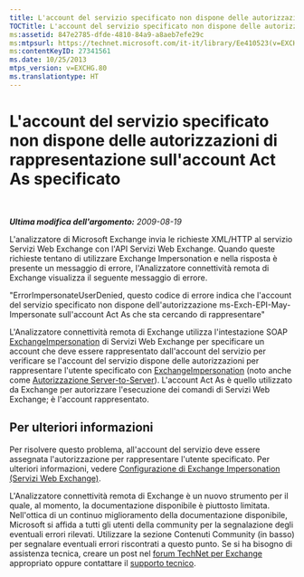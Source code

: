```yaml
---
title: L'account del servizio specificato non dispone delle autorizzazioni di rappresentazione sull'account Act As specificato
TOCTitle: L'account del servizio specificato non dispone delle autorizzazioni di rappresentazione sull'account Act As specificato
ms:assetid: 847e2785-dfde-4810-84a9-a8aeb7efe29c
ms:mtpsurl: https://technet.microsoft.com/it-it/library/Ee410523(v=EXCHG.80)
ms:contentKeyID: 27341561
ms.date: 10/25/2013
mtps_version: v=EXCHG.80
ms.translationtype: HT
---
```


# L'account del servizio specificato non dispone delle autorizzazioni di rappresentazione sull'account Act As specificato

 

***Ultima modifica dell'argomento:** 2009-08-19*

L'analizzatore di Microsoft Exchange invia le richieste XML/HTTP al servizio Servizi Web Exchange con l'API Servizi Web Exchange. Quando queste richieste tentano di utilizzare Exchange Impersonation e nella risposta è presente un messaggio di errore, l'Analizzatore connettività remota di Exchange visualizza il seguente messaggio di errore.

"ErrorImpersonateUserDenied, questo codice di errore indica che l'account del servizio specificato non dispone dell'autorizzazione ms-Exch-EPI-May-Impersonate sull'account Act As che sta cercando di rappresentare"

L'Analizzatore connettività remota di Exchange utilizza l'intestazione SOAP [ExchangeImpersonation](http://go.microsoft.com/fwlink/?linkid=161948) di Servizi Web Exchange per specificare un account che deve essere rappresentato dall'account del servizio per verificare se l'account del servizio dispone delle autorizzazioni per rappresentare l'utente specificato con [ExchangeImpersonation](http://go.microsoft.com/fwlink/?linkid=161948) (noto anche come [Autorizzazione Server-to-Server](http://go.microsoft.com/fwlink/?linkid=161951)). L'account Act As è quello utilizzato da Exchange per autorizzare l'esecuzione dei comandi di Servizi Web Exchange; è l'account rappresentato.

## Per ulteriori informazioni

Per risolvere questo problema, all'account del servizio deve essere assegnata l'autorizzazione per rappresentare l'utente specificato. Per ulteriori informazioni, vedere [Configurazione di Exchange Impersonation (Servizi Web Exchange)](http://go.microsoft.com/fwlink/?linkid=161954).

L'Analizzatore connettività remota di Exchange è un nuovo strumento per il quale, al momento, la documentazione disponibile è piuttosto limitata. Nell'ottica di un continuo miglioramento della documentazione disponibile, Microsoft si affida a tutti gli utenti della community per la segnalazione degli eventuali errori rilevati. Utilizzare la sezione Contenuti Community (in basso) per segnalare eventuali errori riscontrati a questo punto. Se si ha bisogno di assistenza tecnica, creare un post nel [forum TechNet per Exchange](http://go.microsoft.com/fwlink/?linkid=73420) appropriato oppure contattare il [supporto tecnico](http://go.microsoft.com/fwlink/?linkid=8158).

